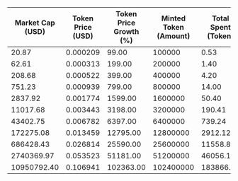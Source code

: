 | Market Cap (USD) | Token Price (USD) | Token Price Growth (%) | Minted Token (Amount) | Total Spent (Token) | Author Revenue (USD) | Platform Mint Fee (USD) |
|------------------|-------------------|------------------------|-----------------------|--------------------|-------------------------|-------------------------|
| 20.87 | 0.000209 | 99.00 | 100000 | 0.53 | 0.47 | 0.05 |
| 62.61 | 0.000313 | 199.00 | 200000 | 1.40 | 1.25 | 0.13 |
| 208.68 | 0.000522 | 399.00 | 400000 | 4.20 | 3.76 | 0.38 |
| 751.23 | 0.000939 | 799.00 | 800000 | 14.00 | 12.52 | 1.25 |
| 2837.92 | 0.001774 | 1599.00 | 1600000 | 50.40 | 45.07 | 4.51 |
| 11017.68 | 0.003443 | 3198.00 | 3200000 | 190.41 | 170.27 | 17.03 |
| 43402.75 | 0.006782 | 6397.00 | 6400000 | 739.24 | 661.06 | 66.11 |
| 172275.08 | 0.013459 | 12795.00 | 12800000 | 2912.12 | 2604.16 | 260.42 |
| 686428.43 | 0.026814 | 25590.00 | 25600000 | 11558.86 | 10336.50 | 1033.65 |
| 2740369.97 | 0.053523 | 51181.00 | 51200000 | 46056.19 | 41185.70 | 4118.57 |
| 10950792.40 | 0.106941 | 102363.00 | 102400000 | 183866.20 | 164422.20 | 16442.22 |
